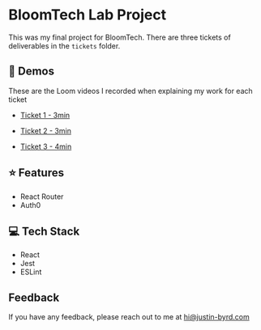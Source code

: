 
# BloomTech Lab Project

This was my final project for BloomTech. There are three tickets of deliverables in the `tickets` folder.


## 🎥 Demos

These are the Loom videos I recorded when explaining my work for each ticket


- [Ticket 1 - 3min](https://www.loom.com/share/3bdc7e7aa47c42298645163928d7ff4c?sid=36d9637f-f43c-45cd-b147-fc4afd5d31be)


- [Ticket 2 - 3min](https://www.loom.com/share/130dec6d925d43d79d93507e9a273c0b?sid=0fb7bf6d-a79d-4d88-b5f3-ca5cc1583572)


- [Ticket 3 - 4min](https://www.loom.com/share/0ccbd62f207d47f1a52af7a5ad0495c4?sid=c03ef43d-3a44-4fd6-8ef2-50a938531b9d)


## ⭐️ Features

- React Router
- Auth0


## 💻 Tech Stack

- React
- Jest
- ESLint


## Feedback

If you have any feedback, please reach out to me at hi@justin-byrd.com

